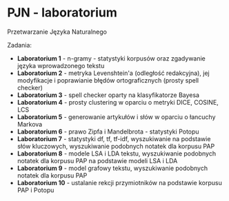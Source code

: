 # PJN - laboratorium
Przetwarzanie Języka Naturalnego

Zadania:

* **Laboratorium 1** - n-gramy - statystyki korpusów oraz zgadywanie języka wprowadzonego tekstu
* **Laboratorium 2** - metryka Levenshtein'a (odległość redakcyjna), jej modyfikacje
i poprawianie błędów ortograficznych (prosty spell checker)
* **Laboratorium 3** - spell checker oparty na klasyfikatorze Bayesa
* **Laboratorium 4** - prosty clustering w oparciu o metryki DICE, COSINE, LCS
* **Laboratorium 5** - generowanie artykułów i słów w oparciu o łancuchy Markova
* **Laboratorium 6** - prawo Zipfa i Mandelbrota - statystyki Potopu
* **Laboratorium 7** - statystyki df, tf, tf-idf, wyszukiwanie na podstawie słów kluczowych, wyszukiwanie
podobnych notatek dla korpusu PAP
* **Laboratorium 8** - modele LSA i LDA tekstu, wyszukiwanie podobnych notatek dla korpusu PAP na podstawie
modeli LSA i LDA
* **Laboratorium 9** - model grafowy tekstu, wyszukiwanie podobnych notatek dla korpusu PAP
* **Laboratorium 10** - ustalanie rekcji przymiotników na podstawie korpusu PAP i Potopu
